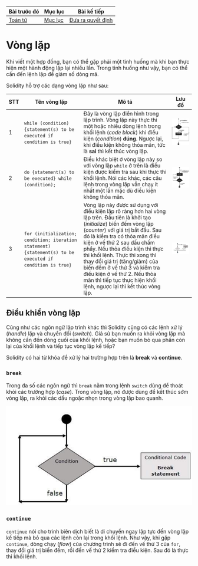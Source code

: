 |Bài trước đó|Mục lục|Bài kế tiếp|
|---|---|---|
|[Toán tử](9_Operators.md)|[Mục lục](README.md)|[Đưa ra quyết định](11_DecisionMaking.md)|

# Vòng lặp

Khi viết một hợp đồng, bạn có thể gặp phải một tình huống mà khi bạn thực hiện một hành động lặp lại nhiều lần. Trong tình huống như vậy, bạn có thể cần đến lệnh lặp để giảm số dòng mã.

Solidity hỗ trợ các dạng vòng lặp như sau:

|STT|Tên vòng lặp|Mô tả|Lưu đồ|
|---|---|---|---|
|1|`while (condition) {statement(s) to be executed if condition is true}`|Đây là vòng lặp điển hình trong lập trình. Vòng lặp này thực thi một hoặc nhiều dòng lệnh trong khối lệnh (*code block*) khi điều kiện (*condition*)  **đúng**. Ngược lại, khi điều kiện không thỏa mãn, tức là **sai** thì kết thúc vòng lặp.|![Hinh1](Images/Bai10/Hinh1.jpg)|
|2|`do {statement(s) to be executed} while (condition);`|Điều khác biệt ở vòng lặp này so với vòng lặp `while` ở trên là điều kiện được kiểm tra sau khi thực thi khối lệnh. Nói các khác, các câu lệnh trong vòng lặp vẫn chạy ít nhất một lần mặc dù điều kiện không thỏa mãn.|![Hinh2](Images/Bai10/Hinh2.jpg)|
|3|`for (initialization; condition; iteration statement) {statement(s) to be executed if condition is true}`|Vòng lặp này được sử dụng với điều kiện lặp rõ ràng hơn hai vòng lặp trên. Đầu tiên là khởi tạo (*initialize*) biến đếm vòng lặp (*counter*) với giá trị bắt đầu. Sau đó là kiểm tra có thỏa mãn điều kiện ở vế thứ 2 sau dấu chấm phẩy. Nếu thỏa điều kiện thì thực thi khối lệnh. Thực thi xong thì thay đổi giá trị (tăng/giảm) của biến đếm ở vế thứ 3 và kiểm tra điều kiện ở vế thứ 2. Nếu thỏa mãn thì tiếp tục thực hiện khối lệnh, ngược lại thì kết thúc vòng lặp.|![Hinh3](Images/Bai10/Hinh3.jpg)|

## Điều khiển vòng lặp

Cũng như các ngôn ngữ lập trình khác thì Solidity cũng có các lệnh xử lý (*handle*) lặp và chuyển đổi (*switch*). Giả sử bạn muốn ra khỏi vòng lặp mà không cần đến dòng cuối của khối lệnh, hoặc bạn muốn bỏ qua phần còn lại của khối lệnh và tiếp tục vòng lặp kế tiếp?

Solidity có hai từ khóa để xử lý hai trường hợp trên là **break** và **continue**.

### `break`

Trong đa số các ngôn ngữ thì `break` nằm trong lệnh `switch` dùng để thoát khỏi các trường hợp (*case*). Trong vòng lặp, nó được dùng để kết thúc sớm vòng lặp, ra khỏi các dấu ngoặc nhọn trong vòng lặp bao quanh.

![Hinh4](Images/Bai10/Hinh4.jpg)

### `continue`

`continue` nói cho trình biên dịch biết là di chuyển ngay lập tực đến vòng lặp kế tiếp mà bỏ qua các lệnh còn lại trong khối lệnh. Như vậy, khi gặp `continue`, dòng chạy (*flow*) của chương trình sẽ đi đến vế thứ 3 của `for`, thay đổi giá trị biến đếm, rồi đến vế thứ 2 kiểm tra điều kiện. Sau đó là thực thi khối lệnh.
